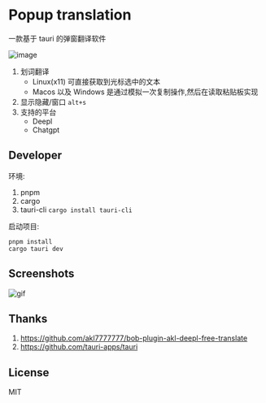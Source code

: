 # Popup translation

一款基于 tauri 的弹窗翻译软件

![image](https://user-images.githubusercontent.com/65269574/224536231-b1d9409f-cfa6-4bff-9566-c94e1047a02c.png)

1. 划词翻译
   - Linux(x11) 可直接获取到光标选中的文本
   - Macos 以及 Windows 是通过模拟一次复制操作,然后在读取粘贴板实现
2. 显示隐藏/窗口 `alt+s`
3. 支持的平台
   - Deepl
   - Chatgpt

## Developer

环境:

1. pnpm
2. cargo
3. tauri-cli `cargo install tauri-cli`

启动项目:

```shell
pnpm install
cargo tauri dev
```

## Screenshots

![gif](https://github.com/fzdwx/popup-translation/raw/tauri/.github/show.gif)

## Thanks

1. <https://github.com/akl7777777/bob-plugin-akl-deepl-free-translate>
2. <https://github.com/tauri-apps/tauri>

## License

MIT
